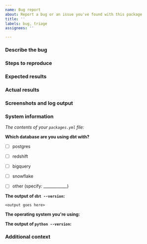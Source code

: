 ```yaml
---
name: Bug report
about: Report a bug or an issue you've found with this package
title: ''
labels: bug, triage
assignees: ''

---
```


### Describe the bug
<!---
A clear and concise description of what the bug is. You can also use the issue title to do this
--->

### Steps to reproduce
<!---
In as much detail as possible, please provide steps to reproduce the issue. Sample data that triggers the issue, example model code, etc is all very helpful here.
--->

### Expected results
<!---
A clear and concise description of what you expected to happen.
--->

### Actual results
<!---
A clear and concise description of what you expected to happen.
--->

### Screenshots and log output
<!---
If applicable, add screenshots or log output to help explain your problem.
--->

### System information
**The contents of your `packages.yml` file*:*

**Which database are you using dbt with?**
- [ ] postgres
- [ ] redshift
- [ ] bigquery
- [ ] snowflake
- [ ] other (specify: ____________)


**The output of `dbt --version`:**
```
<output goes here>
```

**The operating system you're using:**

**The output of `python --version`:**

### Additional context
<!---
Add any other context about the problem here.
--->